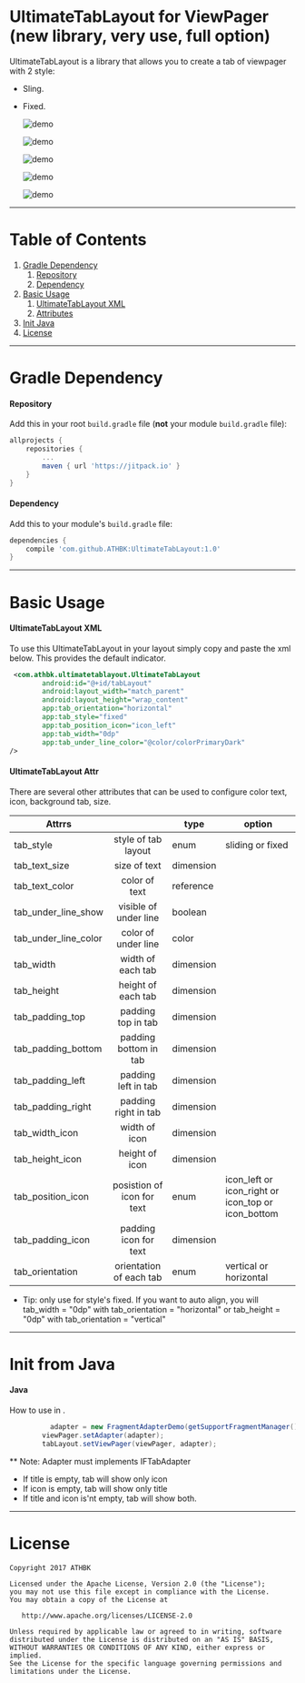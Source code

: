 # UltimateTabLayout for ViewPager (new library, very use, full option)
UltimateTabLayout is a library that allows you to create a tab of viewpager with 2 style:
- Sling.
- Fixed.

  ![demo](ScreenShots/ultimate_tab_fixed_style.gif)
  
  
  ![demo](ScreenShots/ultimate_tab_sling_style.gif)
  
  
  ![demo](ScreenShots/ultimate_tab_hozi_style.gif)
  
  
  ![demo](ScreenShots/ultimate_tab_only_icon.png)
  
  
  ![demo](ScreenShots/ultimate_tab_only_text.png)

---


# Table of Contents

1. [Gradle Dependency](https://github.com/ATHBK/UltimateTabLayout#gradle-dependency)
   1. [Repository](https://github.com/ATHBK/UltimateTabLayout#repository)
   2. [Dependency](https://github.com/ATHBK/UltimateTabLayout#dependency)
2. [Basic Usage](https://github.com/ATHBK/UltimateTabLayout#basic-usage)
   1. [UltimateTabLayout XML](https://github.com/ATHBK/UltimateTabLayout#ultimatetablayout-xml)
   2. [Attributes](https://github.com/ATHBK/UltimateTabLayout#ultimatetablayout-attr )
3. [Init Java](https://github.com/ATHBK/UltimateTabLayout#init-from-java)
4. [License](https://github.com/ATHBK/UltimateTabLayout#license)

   
---

# Gradle Dependency


#### Repository

Add this in your root `build.gradle` file (**not** your module `build.gradle` file):

```gradle
allprojects {
	repositories {
		...
		maven { url 'https://jitpack.io' }
	}
}
```

#### Dependency

Add this to your module's `build.gradle` file:

```gradle
dependencies {
	compile 'com.github.ATHBK:UltimateTabLayout:1.0'
}
```

---

# Basic Usage

#### UltimateTabLayout XML

To use this UltimateTabLayout in your layout simply copy and paste the xml below. This provides the default indicator. 

```xml
 <com.athbk.ultimatetablayout.UltimateTabLayout
        android:id="@+id/tabLayout"
        android:layout_width="match_parent"
        android:layout_height="wrap_content"
        app:tab_orientation="horizontal"
        app:tab_style="fixed"
        app:tab_position_icon="icon_left"
        app:tab_width="0dp"
        app:tab_under_line_color="@color/colorPrimaryDark"
/>
````

#### UltimateTabLayout Attr 

There are several other attributes that can be used to configure color text, icon, background tab, size.

| Attrrs              |                           |  type   | option                                           |
| --------------------|:-------------------------:|---------|--------------------------------------------------|
| tab_style           | style of tab layout       |enum     |sliding or fixed                                  |
| tab_text_size       | size of text              |dimension|                                                  |
| tab_text_color      | color of text             |reference|                                                  |
| tab_under_line_show | visible of under line     |boolean  |                                                  |
| tab_under_line_color| color of under line       |color    |                                                  |
| tab_width           | width of each tab         |dimension|                                                  |
| tab_height          | height of each tab        |dimension|                                                  |
| tab_padding_top     | padding top in tab        |dimension|                                                  |
| tab_padding_bottom  | padding bottom in tab     |dimension|                                                  |
| tab_padding_left    | padding left in tab       |dimension|                                                  |
|tab_padding_right	  | padding right in tab      |dimension|                                                  |
|tab_width_icon	      | width of icon             |dimension|                                                  |
|tab_height_icon      | height of icon            |dimension|                                                  |
|tab_position_icon    | posistion of icon for text|enum     |icon_left or icon_right or icon_top or icon_bottom|
|tab_padding_icon     | padding icon for text     |dimension|                                                  |
|tab_orientation      | orientation of each tab   |enum     |vertical or horizontal                            |

* Tip: only use for style's fixed.
If you want to auto align, you will tab_width = "0dp" with tab_orientation = "horizontal"
or tab_height = "0dp" with tab_orientation = "vertical"
---

# Init from Java

#### Java

How to use in . 

```java	
	      adapter = new FragmentAdapterDemo(getSupportFragmentManager());
        viewPager.setAdapter(adapter);
        tabLayout.setViewPager(viewPager, adapter);
```

** Note: Adapter must implements IFTabAdapter

- If title is empty, tab will show only icon
- If icon is empty, tab will show only title
- If title and icon is'nt empty, tab will show both.

---
# License

    Copyright 2017 ATHBK

    Licensed under the Apache License, Version 2.0 (the "License");
    you may not use this file except in compliance with the License.
    You may obtain a copy of the License at

       http://www.apache.org/licenses/LICENSE-2.0

    Unless required by applicable law or agreed to in writing, software
    distributed under the License is distributed on an "AS IS" BASIS,
    WITHOUT WARRANTIES OR CONDITIONS OF ANY KIND, either express or implied.
    See the License for the specific language governing permissions and
    limitations under the License.
